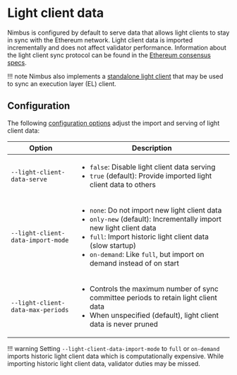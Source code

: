 # Light client data

Nimbus is configured by default to serve data that allows light clients to stay in sync with the Ethereum network. Light client data is imported incrementally and does not affect validator performance. Information about the light client sync protocol can be found in the [Ethereum consensus specs](https://github.com/ethereum/consensus-specs/blob/dev/specs/altair/light-client/sync-protocol.md).

!!! note
    Nimbus also implements a [standalone light client](./el-light-client.md) that may be used to sync an execution layer (EL) client.

## Configuration

The following [configuration options](./options.md) adjust the import and serving of light client data:

| Option                                         | Description |
|------------------------------------------------|-------------|
| <nobr>`--light-client-data-serve`</nobr>       | <ul><li>`false`: Disable light client data serving</li><li>`true` (default): Provide imported light client data to others</li></ul> |
| <nobr>`--light-client-data-import-mode`</nobr> | <ul><li>`none`: Do not import new light client data</li><li>`only-new` (default): Incrementally import new light client data</li><li>`full`: Import historic light client data (slow startup)</li><li>`on-demand`: Like `full`, but import on demand instead of on start</li></ul> |
| <nobr>`--light-client-data-max-periods`</nobr> | <ul><li>Controls the maximum number of sync committee periods to retain light client data</li><li>When unspecified (default), light client data is never pruned</li></ul> |

!!! warning
    Setting `--light-client-data-import-mode` to `full` or `on-demand` imports historic light client data which is computationally expensive. While importing historic light client data, validator duties may be missed.

